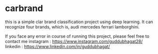 # carbrand
this is a simple clar brand classification project using deep learning. It can recognize four brands, which is, audi mercedes ferrari lamborghini.



If you face any error in course of running this project, please feel free to contact me 
instagram : https://www.instagram.com/guddubhagat28/
linkedin : https://www.linkedin.com/in/guddubhagat/
